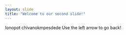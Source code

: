 ```yaml
---
layout: slide
title: "Welcome to our second slide!"
---
```

Ionopot chivanokmpesdede
Use the left arrow to go back!
